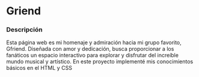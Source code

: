 # Griend

### Descripción

Esta página web es mi homenaje y admiración hacia mi grupo favorito, Gfriend. Diseñada con amor y dedicación, busca proporcionar a los fanáticos un espacio interactivo para explorar y disfrutar del increíble mundo musical y artístico. En este proyecto implementé mis conocimientos básicos en el HTML y CSS
